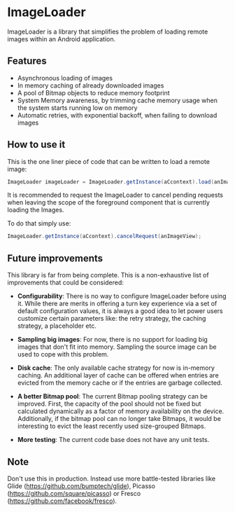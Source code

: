 # ImageLoader

ImageLoader is a library that simplifies the problem of loading remote images within an Android application.
    
## Features
* Asynchronous loading of images
* In memory caching of already downloaded images
* A pool of Bitmap objects to reduce memory footprint
* System Memory awareness, by trimming cache memory usage when the system starts running low on memory
* Automatic retries, with exponential backoff, when failing to download images


## How to use it

This is the one liner piece of code that can be written to load a remote image: 

```java
ImageLoader imageLoader = ImageLoader.getInstance(aCcontext).load(anImageView, "http://link_to_some_image_resource");
```

It is recommended to request the ImageLoader to cancel pending requests when leaving the scope of the foreground component 
that is  currently loading the Images.
 
To do that simply use:

```java
ImageLoader.getInstance(aCcontext).cancelRequest(anImageView);
```

## Future improvements

This library is far from being complete. This is a non-exhaustive list of improvements that could be considered:

* **Configurability**: There is no way to configure ImageLoader before using it. While there are merits
 in offering a turn key experience via a set of default configuration values, it is always a good idea to let power users 
 customize certain parameters like: the retry strategy, the caching strategy, a placeholder etc.
     
* **Sampling big images**: For now, there is no support for loading big images that don't fit into memory. Sampling the
 source image can be used to cope with this problem.
  
* **Disk cache**: The only available cache strategy for now is in-memory caching. An additional layer of cache can be 
 offered when entries are evicted from the memory cache or if the entries are garbage collected.
  
* **A better Bitmap pool**: The current Bitmap pooling strategy can be improved. First, the capacity of the pool should not
be fixed but calculated dynamically as a factor of memory availability on the device. Additionally, if the bitmap pool
can no longer take Bitmaps, it would be interesting to evict the least recently used size-grouped Bitmaps.
   
* **More testing**: The current code base does not have any unit tests. 

## Note
Don't use this in production. Instead use more battle-tested libraries like Glide (https://github.com/bumptech/glide), Picasso (https://github.com/square/picasso) or Fresco (https://github.com/facebook/fresco).
